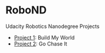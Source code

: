 # RoboND
Udacity Robotics Nanodegree Projects

- [Project 1](https://github.com/ioasou/RoboND/tree/master/Projects/Project_1): Build My World
- [Project 2](https://github.com/ioasou/RoboND/tree/master/Projects/Project_2): Go Chase It
